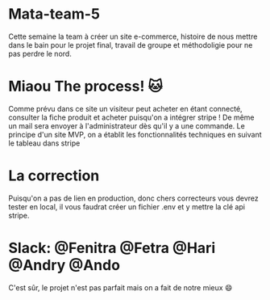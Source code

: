 # Mata-team-5
Cette semaine la team à créer un site e-commerce, histoire de nous mettre dans le bain pour le projet final, travail de groupe et méthodoligie pour ne pas perdre le nord.

# Miaou The process! :cat:
Comme prévu dans ce site un visiteur peut acheter en étant connecté, consulter la fiche produit et acheter puisqu'on a intégrer stripe !
De même un mail sera envoyer à l'administrateur dès qu'il y a une commande.
Le principe d'un site MVP, on a établit les fonctionnalités techniques en suivant le tableau dans stripe

# La correction
Puisqu'on a pas de lien en production, donc chers correcteurs vous devrez tester en local, il vous faudrat créer un fichier .env et y mettre la clé api stripe.

# Slack: @Fenitra @Fetra @Hari @Andry @Ando
C'est sûr, le projet n'est pas parfait mais on a fait de notre mieux :smile:
